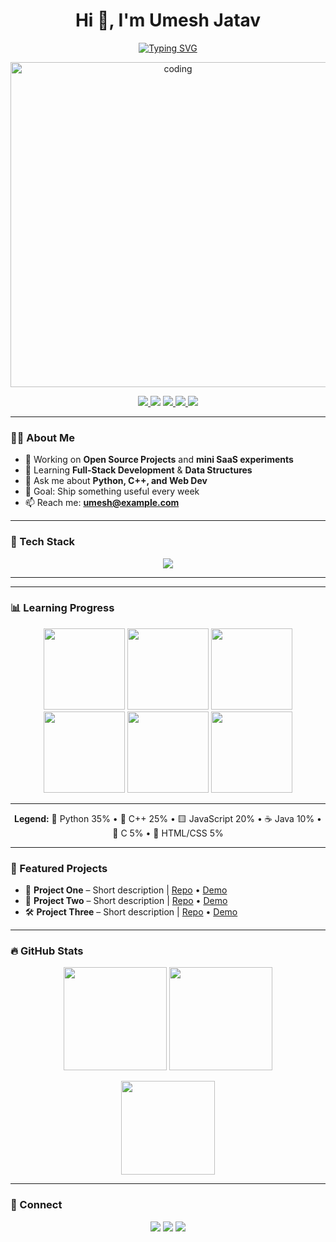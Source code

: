<!-- Hero -->
<h1 align="center">Hi 👋, I'm Umesh Jatav</h1>
<p align="center">
  <a href="https://readme-typing-svg.demolab.com?font=Inter&size=28&duration=2800&pause=800&center=true&vCenter=true&width=750&lines=Tech+Enthusiast+%7C+Full-Stack+Learner+%7C+Open+Source+Contributor;Python+%7C+C%2B%2B+%7C+Web+Dev;Building+useful+things+one+commit+at+a+time">
    <img src="https://readme-typing-svg.demolab.com?font=Inter&size=28&duration=2800&pause=800&center=true&vCenter=true&width=750&lines=Tech+Enthusiast+%7C+Full-Stack+Learner+%7C+Open+Source+Contributor;Python+%7C+C%2B%2B+%7C+Web+Dev;Building+useful+things+one+commit+at+a+time" alt="Typing SVG">
  </a>
</p>

<p align="center">
  <img src="https://media.giphy.com/media/qgQUggAC3Pfv687qPC/giphy.gif" alt="coding" width="520"/>
</p>

<p align="center">
  <a href="https://github.com/Umesh-Jatav?tab=followers">
    <img src="https://img.shields.io/github/followers/Umesh-Jatav?style=for-the-badge&logo=github">
  </a>
  <img src="https://komarev.com/ghpvc/?username=Umesh-Jatav&style=for-the-badge&label=Profile+Views">
  <a href="mailto:umesh@example.com">
    <img src="https://img.shields.io/badge/Email-Contact%20Me-red?style=for-the-badge&logo=gmail&logoColor=white">
  </a>
  <a href="https://www.linkedin.com/in/umesh-jatav/">
    <img src="https://img.shields.io/badge/LinkedIn-Connect-blue?style=for-the-badge&logo=linkedin">
  </a>
  <a href="https://instagram.com/umeshjatav">
    <img src="https://img.shields.io/badge/Instagram-Follow-ff69b4?style=for-the-badge&logo=instagram&logoColor=white">
  </a>
</p>

---

### 👨‍💻 About Me
- 🔭 Working on **Open Source Projects** and **mini SaaS experiments**
- 🌱 Learning **Full-Stack Development** & **Data Structures**
- 💬 Ask me about **Python, C++, and Web Dev**
- 🎯 Goal: Ship something useful every week
- 📫 Reach me: **umesh@example.com**

---

### 🧰 Tech Stack
<p align="center">
  <img src="https://skillicons.dev/icons?i=python,cpp,c,java,js,html,css,react,nodejs,express,mongodb,git,github,vscode,postman&perline=8" />
</p>

---

---

### 📊 Learning Progress

<p align="center">
  <!-- Python -->
  <img src="https://quickchart.io/chart?c=%7B%22type%22%3A%22radialGauge%22%2C%22data%22%3A%7B%22datasets%22%3A%5B%7B%22data%22%3A%5B35%5D%2C%22backgroundColor%22%3A%5B%22%233776AB%22%5D%7D%5D%7D%2C%22options%22%3A%7B%22centerPercentage%22%3A90%2C%22centerArea%22%3A%7B%22text%22%3A%22🐍%22%7D%7D%7D" width="130" />
  
  <!-- C++ -->
  <img src="https://quickchart.io/chart?c=%7B%22type%22%3A%22radialGauge%22%2C%22data%22%3A%7B%22datasets%22%3A%5B%7B%22data%22%3A%5B25%5D%2C%22backgroundColor%22%3A%5B%22%2300599C%22%5D%7D%5D%7D%2C%22options%22%3A%7B%22centerPercentage%22%3A90%2C%22centerArea%22%3A%7B%22text%22%3A%22💠%22%7D%7D%7D" width="130" />
  
  <!-- JavaScript -->
  <img src="https://quickchart.io/chart?c=%7B%22type%22%3A%22radialGauge%22%2C%22data%22%3A%7B%22datasets%22%3A%5B%7B%22data%22%3A%5B20%5D%2C%22backgroundColor%22%3A%5B%22%23F7DF1E%22%5D%7D%5D%7D%2C%22options%22%3A%7B%22centerPercentage%22%3A90%2C%22centerArea%22%3A%7B%22text%22%3A%22🟨%22%7D%7D%7D" width="130" />
  
  <!-- Java -->
  <img src="https://quickchart.io/chart?c=%7B%22type%22%3A%22radialGauge%22%2C%22data%22%3A%7B%22datasets%22%3A%5B%7B%22data%22%3A%5B10%5D%2C%22backgroundColor%22%3A%5B%22%23EA2D2E%22%5D%7D%5D%7D%2C%22options%22%3A%7B%22centerPercentage%22%3A90%2C%22centerArea%22%3A%7B%22text%22%3A%22☕%22%7D%7D%7D" width="130" />
  
  <!-- C -->
  <img src="https://quickchart.io/chart?c=%7B%22type%22%3A%22radialGauge%22%2C%22data%22%3A%7B%22datasets%22%3A%5B%7B%22data%22%3A%5B5%5D%2C%22backgroundColor%22%3A%5B%22%23A8B9CC%22%5D%7D%5D%7D%2C%22options%22%3A%7B%22centerPercentage%22%3A90%2C%22centerArea%22%3A%7B%22text%22%3A%22🔵%22%7D%7D%7D" width="130" />
  
  <!-- HTML/CSS -->
  <img src="https://quickchart.io/chart?c=%7B%22type%22%3A%22radialGauge%22%2C%22data%22%3A%7B%22datasets%22%3A%5B%7B%22data%22%3A%5B5%5D%2C%22backgroundColor%22%3A%5B%22%23E44D26%22%5D%7D%5D%7D%2C%22options%22%3A%7B%22centerPercentage%22%3A90%2C%22centerArea%22%3A%7B%22text%22%3A%22🧡%22%7D%7D%7D" width="130" />
</p>

---



<p align="center">
  <b>Legend:</b> 🐍 Python 35% • 💠 C++ 25% • 🟨 JavaScript 20% • ☕ Java 10% • 🔵 C 5% • 🧡 HTML/CSS 5%
</p>

---

### 🧩 Featured Projects
- 🚀 **Project One** – Short description | <a href="https://github.com/Umesh-Jatav/project-one">Repo</a> • <a href="#">Demo</a>  
- 🧠 **Project Two** – Short description | <a href="https://github.com/Umesh-Jatav/project-two">Repo</a> • <a href="#">Demo</a>  
- 🛠 **Project Three** – Short description | <a href="https://github.com/Umesh-Jatav/project-three">Repo</a> • <a href="#">Demo</a>  

---

### 🔥 GitHub Stats
<p align="center">
  <img height="165" src="https://github-readme-stats.vercel.app/api?username=Umesh-Jatav&show_icons=true&theme=tokyonight&hide_border=true" />
  <img height="165" src="https://github-readme-streak-stats.herokuapp.com/?user=Umesh-Jatav&theme=tokyonight&hide_border=true" />
</p>
<p align="center">
  <img height="150" src="https://github-readme-stats.vercel.app/api/top-langs/?username=Umesh-Jatav&layout=compact&theme=tokyonight&hide_border=true" />
</p>

---

### 🤝 Connect
<p align="center">
  <a href="https://www.linkedin.com/in/umesh-jatav/"><img src="https://img.shields.io/badge/LinkedIn-0A66C2?style=for-the-badge&logo=linkedin&logoColor=white"></a>
  <a href="mailto:umesh@example.com"><img src="https://img.shields.io/badge/Gmail-D14836?style=for-the-badge&logo=gmail&logoColor=white"></a>
  <a href="https://instagram.com/umeshjatav"><img src="https://img.shields.io/badge/Instagram-E4405F?style=for-the-badge&logo=instagram&logoColor=white"></a>
</p>
